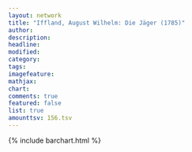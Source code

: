 ```yaml
---
layout: network
title: "Iffland, August Wilhelm: Die Jäger (1785)"
author:
description:
headline:
modified:
category:
tags:
imagefeature: 
mathjax: 
chart: 
comments: true
featured: false
list: true
amounttsv: 156.tsv
---
```

{% include barchart.html %}
